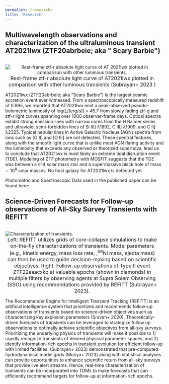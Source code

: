 ```yaml
---
permalink: /research/
title: "Research"
---
```


<!---## Locations of key files/directories

* Basic config options: _config.yml
* Top navigation bar config: _data/navigation.yml
* Single pages: _pages/
* Collections of pages are .md or .html files in:
  * _publications/
  * _portfolio/
  * _posts/
  * _teaching/
  * _talks/
* Footer: _includes/footer.html
* Static files (like PDFs): /files/
* Profile image (can set in _config.yml): images/profile.png -->

<style>
img {
  float: left;
}
</style>

<h2> Multiwavelength observations and characterization of the ultraluminous transient AT2021lwx (ZTF20abrbeie; aka " Scary Barbie") </h2>

<p style="text-align:center;max-width:100%;margin-right:15px;padding-bottom:-10px;display:block;float:left;vertical-align:top"><img src="https://bsubraya.github.io/images/Scary_Barbie.png" alt="Rest-frame ztf-r absolute light curve of AT 2021lwx plotted in comparison with other luminous transients." data-api-endpoint="https://bsubraya.github.io/images/Scary_Barbie.png" data-api-returntype="File" /><br /><span style="font-size: medium;"> Rest-frame ztf-r absolute light curve of AT2021lwx plotted in comparison with other luminous transients (<a href="https://iopscience.iop.org/article/10.3847/2041-8213/accf1a/meta" style="text-decoration: none">Subrayan+ 2023 </a>)</span></p>

<!--- <p><img src="https://bsubraya.github.io/images/Scary_Barbie.png" alt="Absolute Magnitude Light Curve" style="max-width:55%;margin-right:15px;">--->
<p> AT2021lwx (ZTF20abrbeie; aka "Scary Barbie") is the <a href="https://www.usatoday.com/story/news/nation/2023/05/12/largest-space-explosion-scary-barbie-black-hole/70212322007/" style="text-decoration:none">largest cosmic accretion event</a> ever witnessed. From a spectroscopically measured redshift of 0.995, we reported that AT2021lwx emit a peak-observed pseudo-bolometric luminosity of log(L/[erg/s]) = 45.7 from slowly fading ztf-g and ztf-r light curves spanning over 1000 observer-frame days. Optical spectra exhibit strong emission lines with narrow cores from the H Balmer series and ultraviolet semi-forbidden lines of Si III] λ1892, C III] λ1909, and  C II] λ2325. Typical nebular lines in <a href="https://en.wikipedia.org/wiki/Active_galactic_nucleus" style="text-decoration:none"> Active Galactic Nucleus (AGN) </a> spectra from ions such as [O II] and [O III] are not detected. These spectral features, along with the smooth light curve that is unlike most AGN flaring activity and the luminosity that exceeds any observed or theorized supernova, lead us to conclude that AT2021lwx is most likely an extreme <a href = "https://en.wikipedia.org/wiki/Tidal_disruption_event" style = "text-decoration:none">tidal disruption event (TDE)</a>. Modeling of ZTF photometry with MOSFiT suggests that the TDE was between a ≈14 solar mass star and a supermassive black hole of mass ∼ 10<sup>8</sup> solar masses. No host galaxy for AT2021lwx is detected yet. </p> 
<p> Photometric and Spectroscopic Data used in the published paper can be found here: </p>
 
<h2> Science-Driven Forecasts for Follow-up observations of All-Sky Survey Transients with REFITT</h2>

<p style="text-align:center;max-width:100%;margin-right:15px;padding-bottom:-10px;display:block;float:left;vertical-align:top"><img src="https://bsubraya.github.io/images/Science_Follow_up.png" alt="Characterization of transients." data-api-endpoint="https://bsubraya.github.io/images/Science_Follow_up.png" data-api-returntype="File" /><br /><span style="font-size: medium;"> Left: REFITT utilizes grids of core-collapse simulations to make on-the-fly characterizations of transients. Model parameters (e.g., kinetic energy, mass loss rate, ,<sup>56</sup>Ni mass, ejecta mass) can then be used to guide decision-making based on scientific objectives. Right: Follow-up observations of Type II event ZTF22aaacxkp at valuable epochs (shown in diamonds) in multiple filters by observing agents at Supra
Solem Observing (SSO) using recommendations provided by REFITT (<a href="https://iopscience.iop.org/article/10.3847/1538-4357/aca80a" style="text-decoration: none">Subrayan+ 2023</a>). </span></p>

<!--- <p><img src="https://bsubraya.github.io/images/Science_Follow_up.png" alt="Charaterization and Augmentation" style="max-width:55%;margin-right:15px;">--->
<p>The Recommender Engine for Intelligent Transient Tracking (REFITT) is an artificial intelligence system that prioritizes and recommends follow-up observations of transients based on science-driven objectives such as characterizing key explosion parameters (<a href="https://iopscience.iop.org/article/10.3847/1538-4357/ab8128" style="text-decoration: none">Sravan+ 2020</a>). Theoretically-driven forecasts of transients can be leveraged to strategize follow up observations to optimally achieve scientific objectives from all-sky surveys. Prioritizing the underlying physics of transients will make it possible to 1) rapidly recognize transients of desired physical parameter spaces, and 2) identify information-rich epochs in transient evolution for efficient follow-up with limited facilities. (<a href="https://iopscience.iop.org/article/10.3847/1538-4357/aca80a" style="text-decoration: none">Subrayan+ 2023</a>) demonstrated that pre-computed hydrodynamical model grids (<a href="https://academic.oup.com/pasj/advance-article-abstract/doi/10.1093/pasj/psad024/7140554" style="text-decoration: none">Moriya+ 2023</a>) along with statistical analyses can provide opportunities to enhance scientific return from all-sky surveys that provide live alert streams. Hence, real-time characterization of transients can be incorporated into TOMs to make forecasts that can efficiently recommend targets for follow-up at information-rich epochs.</p>



 




